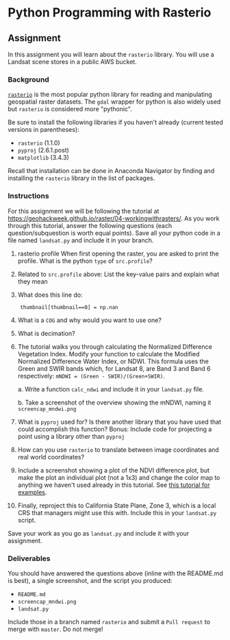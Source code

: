 # Python Programming with Rasterio
## Assignment
In this assignment you will learn about the `rasterio` library. You will use a Landsat scene stores in a public AWS bucket. 


### Background
[`rasterio`](https://rasterio.readthedocs.io/en/latest/) is the most popular python library for reading and manipulating geospatial raster datasets. The `gdal` wrapper for python is also widely used but `rasterio` is considered more "pythonic". 

Be sure to install the following libraries if you haven't already (current tested versions in parentheses):
- `rasterio` (1.1.0)
- `pyproj` (2.6.1.post)
- `matplotlib` (3.4.3)

Recall that installation can be done in Anaconda Navigator by finding and installing the `rasterio` library in the list of packages.

### Instructions
For this assignment we will be following the tutorial at https://geohackweek.github.io/raster/04-workingwithrasters/. As you work through this tutorial, answer the following questions (each question/subquestion is worth equal points). Save all your python code in a file named `landsat.py` and include it in your branch.

1. rasterio profile
When first opening the raster, you are asked to print the profile. What is the python `type` of `src.profile`? 

2. Related to `src.profile` above:
List the key-value pairs and explain what they mean

3. What does this line do:
```
    thumbnail[thumbnail==0] = np.nan
```

4. What is a `COG` and why would you want to use one?


5. What is decimation?


6. The tutorial walks you through calculating the Normalized Difference Vegetation Index. Modify your function to calculate the Modified Normalized Difference Water Index, or NDWI. This formula uses the Green and SWIR bands which, for Landsat 8, are Band 3 and Band 6 respectively: `mNDWI = (Green - SWIR)/(Green+SWIR)`. 

    a. Write a function `calc_ndwi` and include it in your `landsat.py` file. 
    
    b. Take a screenshot of the overview showing the mNDWI, naming it `screencap_mndwi.png`

7. What is `pyproj` used for? Is there another library that you have used that could accomplish this function? 
Bonus: Include code for projecting a point using a library other than `pyproj`

8. How can you use `rasterio` to translate between image coordinates and real world coordinates?

9. Include a screenshot showing a plot of the NDVI difference plot, but make the plot an individual plot (not a 1x3) and change the color map to anything we haven't used already in this tutorial. See [this tutorial for examples](https://matplotlib.org/stable/tutorials/colors/colormaps.html).

10. Finally, reproject this to California State Plane, Zone 3, which is a local CRS that managers might use this with. Include this in your `landsat.py` script.

Save your work as you go as `landsat.py` and include it with your assignment.

### Deliverables

You should have answered the questions above (inline with the README.md is best), a single screenshot, and the script you produced:

- `README.md`
- `screencap_mndwi.png`
- `landsat.py` 
 
Include those in a branch named `rasterio` and submit a `Pull request` to merge with `master`. Do not merge!
